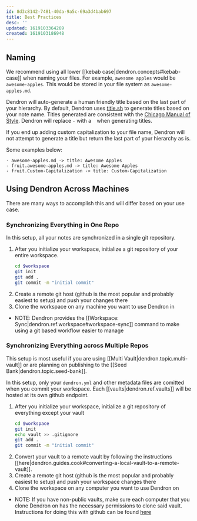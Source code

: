 ```yaml
---
id: 8d3c8142-7481-40da-9a5c-69a3d4bab697
title: Best Practices
desc: ''
updated: 1619103364269
created: 1619103186948
---
```


## Naming

We recommend using all lower [[kebab case|dendron.concepts#kebab-case]] when naming your files. For example, `awesome apples` would be `awesome-apples`. This would be stored in your file system as `awesome-apples.md`. 

Dendron will auto-generate a human friendly title based on the last part of your hierarchy. By default, Dendron uses [title.sh](https://title.sh/) to generate titles based on your note name. Titles generated are consistent with the [Chicago Manual of Style](https://www.chicagomanualofstyle.org/home.html). Dendron will replace `-` with a ` ` when generating titles. 

If you end up adding custom capitalization to your file name, Dendron will not attempt to generate a title but return the last part of your hierarchy as is.

Some examples below:

```
- awesome-apples.md -> title: Awesome Apples
- fruit.awesome-apples.md -> title: Awesome Apples
- fruit.Custom-Capitalization -> title: Custom-Capitalization
```

## Using Dendron Across Machines

There are many ways to accomplish this and will differ based on your use case.

### Synchronizing Everything in One Repo

In this setup, all your notes are synchronized in a single git repository. 

1. After you initialize your workspace, initialize a git repository of your entire workspace. 
	```sh
	cd $workspace
	git init
	git add .
	git commit -m "initial commit"
	```
1. Create a remote git host (github is the most popular and probably easiest to setup) and push your changes there
1. Clone the workspace on any machine you want to use Dendron in

- NOTE: Dendron provides the [[Workspace: Sync|dendron.ref.workspace#workspace-sync]] command to make using a git based workflow easier to manage


### Synchronizing Everything across Multiple Repos

This setup is most useful if you are using [[Multi Vault|dendron.topic.multi-vault]] or are planning on publishing to the [[Seed Bank|dendron.topic.seed-bank]].

In this setup, only your `dendron.yml` and other metadata files are comitted when you commit your workspace. Each [[vaults|dendron.ref.vaults]] will be hosted at its own github endpoint. 

1. After you initialize your workspace, initialize a git repository of everything except your vault
	```sh
	cd $workspace
	git init
	echo vault >> .gitignore
	git add .
	git commit -m "initial commit"
	```
1. Convert your vault to a remote vault by following the instructions [[here|dendron.guides.cook#converting-a-local-vault-to-a-remote-vault]].
1. Create a remote git host (github is the most popular and probably easiest to setup) and push your workspace changes there
1. Clone the workspace on any computer you want to use Dendron on

- NOTE: If you have non-public vaults, make sure each computer that you clone Dendron on has the necessary permissions to clone said vault. Instructions for doing this with github can be found [here](https://saas.dendron.so/notes/L80sFsAAcOO_0ztqZrN1J.html)



